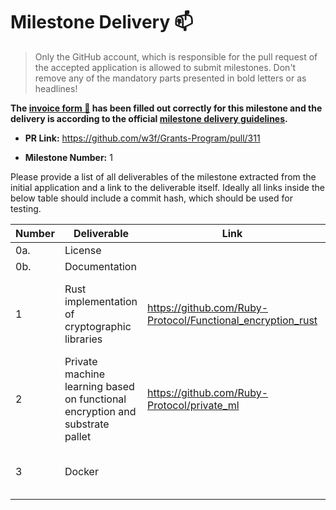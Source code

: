 # Milestone Delivery :mailbox:

> Only the GitHub account, which is responsible for the pull request of the accepted application is allowed to submit milestones. Don't remove any of the mandatory parts presented in bold letters or as headlines!

**The [invoice form :pencil:](?) has been filled out correctly for this milestone and the delivery is according to the official [milestone delivery guidelines](https://github.com/w3f/General-Grants-Program/blob/master/grants/milestone-deliverables-guidelines.md).**  

* **PR Link:** https://github.com/w3f/Grants-Program/pull/311

* **Milestone Number:** 1

Please provide a list of all deliverables of the milestone extracted from the initial application and a link to the deliverable itself. Ideally all links inside the below table should include a commit hash, which should be used for testing.



| **Number** | **Deliverable**                          | Link                                                         | Notes                                                        |
| ---------- | ---------------------------------------- | ------------------------------------------------------------ | ------------------------------------------------------------ |
| 0a.        | License                                  |                                                          | Apache License 2.0                                           |
| 0b.        | Documentation                            |                                                          | Includes the describion of how it works.                     |
| 1        | Rust implementation of cryptographic libraries | https://github.com/Ruby-Protocol/Functional_encryption_rust | The rust implementation of [inner product encryption scheme](https://github.com/Ruby-Protocol/Functional_encryption_rust/blob/main/src/dmcfe_ip.rs) is a reimplementation in Rust of C-implementation available in this awesome library [CiFEr](https://github.com/fentec-project/CiFEr). The rust implementation of quadratic polynomial encryption can be found in [here](https://github.com/Ruby-Protocol/Functional_encryption_rust/blob/main/src/quadratic_sgp.rs) |
| 2        | Private machine learning based on functional encryption and substrate pallet | https://github.com/Ruby-Protocol/private_ml |  |
| 3        | Docker | | Download the latest image, and follow the instructions in https://github.com/Ruby-Protocol/private_ml/blob/main/README.md to build the docker image. |
